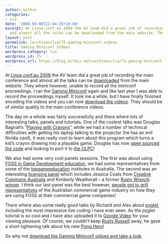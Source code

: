 ```yaml
---
author: mithro
categories:
- Lca
date: '2008-03-06T22:44:25+10:00'
excerpt: At Linux.conf.au 2008 the AV team did a great job of recording the main conference
  and almost all the talks can be downloaded from the main website. They where however,...
layout: post
permalink: /archives/lca/75-gaming-miniconf-videos
title: Gaming Miniconf Videos
wordpress_category: lca
wordpress_id: 75
wordpress_url: https://blog.mithis.net/archives/lca/75-gaming-miniconf-videos
---
```


<div ><p>At <a href="http://linux.conf.au">Linux.conf.au 2008</a> the AV team did a great job of recording the main conference and almost all the talks can be <a href="http://www.linux.conf.au/programme/presentations">downloaded</a> from the main website. They where however, unable to record all the miniconf proceedings. I ran the <a href="http://miniconf.mel8ourne.org/wiki/index.php?title=Gaming">Gaming Miniconf</a> again and like last year I was able to record the proceedings myself. It took me a while, but I have finally finished encoding the videos and you can now <a href="http://thepiratebay.org/tor/4059511/Gaming_Miniconf___Linux.conf.au_2008_Videos">download the videos</a>. They should be of similar quality to the main conference videos.</p><p>The day on a whole was fairly successfully and there where lots of interesting talks, panels and tutorials. One of the coolest talks was Douglas Bagnall’s “<a href="http://miniconf.mel8ourne.org/wiki/index.php?title=Gaming/Program#Playing_with_Crayons">Playing with Crayons</a>“, while we had a number of technical difficulties with getting his laptop talking to the projector (he has an evil Nvidia card), it was really cool to learn about this program which turns a kid’s crayon drawing into a playable game. Douglas has now <a href="http://freshmeat.net/projects/tetuhi/">open sourced the code</a> and looking to port it to <a href="http://www.laptop.org/">the OLPC</a>!</p><p>We also had some very cool panels sessions. The first was about using<a href="http://miniconf.mel8ourne.org/wiki/index.php?title=Gaming/Program#FOSS_in_Game_Development_Education_Panel"> FOSS in Game Development education</a>, we had some representatives from some of the <a href="http://homepage.cs.latrobe.edu.au/gtlab">top</a><a href="http://www.rmit.edu.au/">game</a><a href="http://www.qantm.com.au/">education</a> institutes in Australia. The second was an interesting <a href="http://miniconf.mel8ourne.org/wiki/index.php?title=Gaming/Program#Licensing_for_Game_Content_Creators.2C_Talk_.26_Panel">licensing panel</a> which includes Jessica Coats from <a href="http://www.creativecommons.org.au/">Creative Commons Australia</a> and Kimberly Weatherall – a former <a href="http://en.wikipedia.org/wiki/Rusty_Wrench">Rusty Wrench winner</a>. I think our last panel was the best however, <a href="http://miniconf.mel8ourne.org/wiki/index.php?title=Gaming/Program#FOSS_in_Commercial_Games_Panel">people got to grill representatives</a> of the Australian commercial game industry on how they are using FOSS at their commercial game companies!</p><p>There where also some really good talks by Richard and Alex about <a href="http://pyglet.org">pyglet</a>, including <span >the most impressive live coding I have ever seen</span>. As the pyglet tutorial is so cool and I have also uploaded it to <a href="http://video.google.com.au/videohosted?docid=-8788197863800411145">Google Video</a> for your viewing pleasure. Of course, we couldn’t keep <a href="http://ozlabs.org/~rusty/">Rusty Russell</a> away, he gave a short lightening talk about his new <a href="http://ozlabs.org/~rusty/ponghero/">Pong Hero</a>!</p><p>So why not <a href="http://thepiratebay.org/tor/4059511/Gaming_Miniconf___Linux.conf.au_2008_Videos">download the Gaming Miniconf vidoes and take a look</a>.</p></div>